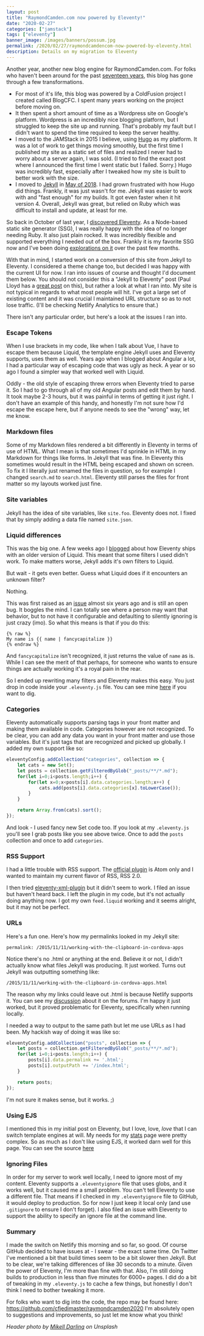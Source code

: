 ```yaml
---
layout: post
title: "RaymondCamden.com now powered by Eleventy!"
date: "2020-02-27"
categories: ["jamstack"]
tags: ["eleventy"]
banner_image: /images/banners/possum.jpg
permalink: /2020/02/27/raymondcamdencom-now-powered-by-eleventy.html
description: Details on my migration to Eleventy
---
```


Another year, another new blog engine for RaymondCamden.com. For folks who haven't been around for the past [seventeen years](https://www.raymondcamden.com/2003/02/12/395FA384-CC01-17D6-AE9B36479350D784), this blog has gone through a few transformations.

* For most of it's life, this blog was powered by a ColdFusion project I created called BlogCFC. I spent many years working on the project before moving on.
* It then spent a short amount of time as a Wordpress site on Google's platform. Wordpress is an incredibly nice blogging platform, but I struggled to keep the site up and running. That's probably my fault but I didn't want to spend the time required to keep the server healthy.
* I moved to the JAMStack in 2015 I believe, using [Hugo](https://gohugo.io/) as my platform. It was a lot of work to get things moving smoothly, but the first time I published my site as a static set of files and realized I never had to worry about a server again, I was sold. (I tried to find the exact post where I announced the first time I went static but I failed. Sorry.) Hugo was incredibly fast, especially after I tweaked how my site is built to better work with the size. 
* I moved to [Jekyll](https://jekyllrb.com/) in [May of 2018](https://www.raymondcamden.com/2018/05/15/welcome-to-raymondcamden-2018). I had grown frustrated with how Hugo did things. Frankly, it was just wasn't for me. Jekyll was easier to work with and "fast enough" for my builds. It got even faster when it hit version 4. Overall, Jekyll was great, but relied on Ruby which was difficult to install and update, at least for me.

So back in October of last year, I [discovered Eleventy](https://www.raymondcamden.com/2019/10/12/why-im-digging-eleventy). As a Node-based static site generator (SSG), I was really happy with the idea of no longer needing Ruby. It also just plain rocked. It was incredibly flexible and supported everything I needed out of the box. Frankly it is my favorite SSG now and I've been doing [explorations on it](https://www.raymondcamden.com/tags/eleventy/) over the past few months. 

With that in mind, I started work on a conversion of this site from Jekyll to Eleventy. I considered a theme change too, but decided I was happy with the current UI for now. I ran into issues of course and thought I'd document them below. You should not consider this a "Jekyll to Eleventy" post (Paul Lloyd has a [great post](https://24ways.org/2018/turn-jekyll-up-to-eleventy/) on this), but rather a look at what I ran into. My site is not typical in regards to what most people will hit. I've got a large set of existing content and it was crucial I maintained URL structure so as to not lose traffic. (I'll be checking Netlify Analytics to ensure that.) 

There isn't any particular order, but here's a look at the issues I ran into.

### Escape Tokens

When I use brackets in my code, like when I talk about Vue, I have to escape them because Liquid, the template engine Jekyll uses and Eleventy supports, uses them as well. Years ago when I blogged about Angular a lot, I had a particular way of escaping code that was ugly as heck. A year or so ago I found a simpler way that worked well with Liquid. 

Oddly - the old style of escaping threw errors when Eleventy tried to parse it. So I had to go through all of my old Angular posts and edit them by hand. It took maybe 2-3 hours, but it was painful in terms of getting it just right. I don't have an example of this handy, and honestly I'm not sure how I'd escape the escape here, but if anyone needs to see the "wrong" way, let me know. 

### Markdown files

Some of my Markdown files rendered a bit differently in Eleventy in terms of use of HTML. What I mean is that sometimes I'd sprinkle in HTML in my Markdown for things like forms. In Jekyll that was fine. In Eleventy this sometimes would result in the HTML being escaped and shown on screen. To fix it I literally just renamed the files in question, so for example I changed `search.md` to `search.html`. Eleventy still parses the files for front matter so my layouts worked just fine. 

### Site variables

Jekyll has the idea of site variables, like `site.foo`. Eleventy does not. I fixed that by simply adding a data file named `site.json`. 

### Liquid differences

This was the big one. A few weeks ago I [blogged](https://www.raymondcamden.com/2020/02/07/checking-and-upgrading-template-engines-in-eleventy) about how Eleventy ships with an older version of Liquid. This meant that some filters I used didn't work. To make matters worse, Jekyll adds it's own filters to Liquid.

But wait - it gets even better. Guess what Liquid does if it encounters an unknown filter? 

Nothing.

This was first raised as an [issue](https://github.com/Shopify/liquid/issues/422) almost six years ago and is still an open bug. It boggles the mind. I can totally see where a person may want that behavior, but to not have it configurable and defaulting to silently ignoring is just crazy (imo). So what this means is that if you do this:

```
{% raw %}
My name is {{ name | fancycapitalize }}
{% endraw %}
```

And `fancycapitalize` isn't recognized, it just returns the value of `name` as is. While I can see the merit of that perhaps, for someone who wants to ensure things are actually working it's a royal pain in the rear. 

So I ended up rewriting many filters and Eleventy makes this easy. You just drop in code inside your `.eleventy.js` file. You can see mine [here](https://github.com/cfjedimaster/raymondcamden2020/blob/master/.eleventy.js) if you want to dig. 

### Categories

Eleventy automatically supports parsing tags in your front matter and making them available in code. Categories however are not recognized. To be clear, you can add any data you want in your front matter and use those variables. But it's just tags that are recognized and picked up globally. I added my own support like so:

```js
eleventyConfig.addCollection("categories", collection => {
	let cats = new Set();
	let posts = collection.getFilteredByGlob("_posts/**/*.md");
	for(let i=0;i<posts.length;i++) {
		for(let x=0;x<posts[i].data.categories.length;x++) {
			cats.add(posts[i].data.categories[x].toLowerCase());
		}
	}

	return Array.from(cats).sort();
});
```

And look - I used fancy new Set code too. If you look at my `.eleventy.js` you'll see I grab posts like you see above twice. Once to add the `posts` collection and once to add `categories`. 

### RSS Support

I had a little trouble with RSS support. The [official plugin](https://www.11ty.dev/docs/plugins/rss/) is Atom only and I wanted to maintain my current flavor of RSS, RSS 2.0. 

I then tried [eleventy-xml-plugin](https://github.com/jeremenichelli/eleventy-xml-plugin) but it didn't seem to work. I filed an issue but haven't heard back. I left the plugin in my code, but it's not actually doing anything now. I got my own `feed.liquid` working and it seems alright, but it may not be perfect. 

### URLs

Here's a fun one. Here's how my permalinks looked in my Jekyll site:

```
permalink: /2015/11/11/working-with-the-clipboard-in-cordova-apps
```

Notice there's no .html or anything at the end. Believe it or not, I didn't actually know what files Jekyll was producing. It just worked. Turns out Jekyll was outputting something like:

```
/2015/11/11/working-with-the-clipboard-in-cordova-apps.html
```

The reason why my links could leave out .html is because Netlify supports it. You can see my [discussion](https://community.netlify.com/t/pretty-urls-with-the-setting-turned-off/8743) about it on the forums. I'm happy it just worked, but it proved problematic for Eleventy, specifically when running locally.

I needed a way to output to the same path but let me use URLs as I had been. My hackish way of doing it was like so:

```js
eleventyConfig.addCollection("posts", collection => {
	let posts = collection.getFilteredByGlob("_posts/**/*.md");
	for(let i=0;i<posts.length;i++) {
		posts[i].data.permalink += '.html';
		posts[i].outputPath += '/index.html';
	}

	return posts;
});
```

I'm not sure it makes sense, but it works. ;)

### Using EJS

I mentioned this in my initial post on Eleventy, but I love, love, *love* that I can switch template engines at will. My needs for my [stats](https://www.raymondcamden.com/stats) page were pretty complex. So as much as I don't like using EJS, it worked darn well for this page. You can see the source [here](https://github.com/cfjedimaster/raymondcamden2020/blob/master/stats.ejs)

### Ignoring Files

In order for my server to work well locally, I need to ignore most of my content. Eleventy supports a `.eleventyignore` file that uses globs, and it works well, but it caused me a small problem. You can't tell Eleventy to use a different file. That means if I checked in my `.eleventyignore` file to GitHub, it would deploy to production. So for now I just keep it local only (and use `.gitignore` to ensure I don't forget). I also filed an issue with Eleventy to support the ability to specify an ignore file at the command line. 

### Summary

I made the switch on Netlify this morning and so far, so good. Of course GitHub decided to have issues at - I swear - the exact same time. On Twitter I've mentioned a bit that build times seem to be a bit slower then Jekyll. But to be clear, we're talking differences of like 30 seconds to a minute. Given the power of Eleventy, I'm more than fine with that. Also, I'm still doing builds to production in less than five minutes for 6000+ pages. I did do a bit of tweaking in my `.eleventy.js` to cache a few things, but honestly I don't think I need to bother tweaking it more. 

For folks who want to dig into the code, the repo may be found here: <https://github.com/cfjedimaster/raymondcamden2020> I'm absolutely open to suggestions and improvements, so just let me know what you think!

<i>Header photo by <a href="https://unsplash.com/@md630?utm_source=unsplash&utm_medium=referral&utm_content=creditCopyText">Mikell Darling</a> on Unsplash</i>
